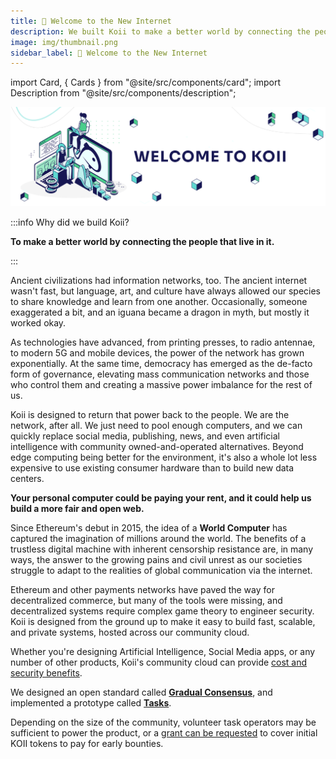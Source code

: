 ```yaml
---
title: 🎏 Welcome to the New Internet
description: We built Koii to make a better world by connecting the people that live in it.
image: img/thumbnail.png
sidebar_label: 🎏 Welcome to the New Internet
---
```


import Card, { Cards } from "@site/src/components/card";
import Description from "@site/src/components/description";

![banner](<./img/Welcome to Koii-X.svg>)

:::info Why did we build Koii?

**To make a better world by connecting the people that live in it.**

:::

Ancient civilizations had information networks, too. The ancient internet wasn't fast, but language, art, and culture have always allowed our species to share knowledge and learn from one another. Occasionally, someone exaggerated a bit, and an iguana became a dragon in myth, but mostly it worked okay.

As technologies have advanced, from printing presses, to radio antennae, to modern 5G and mobile devices, the power of the network has grown exponentially. At the same time, democracy has emerged as the de-facto form of governance, elevating mass communication networks and those who control them and creating a massive power imbalance for the rest of us.

Koii is designed to return that power back to the people. We are the network, after all. We just need to pool enough computers, and we can quickly replace social media, publishing, news, and even artificial intelligence with community owned-and-operated alternatives. Beyond edge computing being better for the environment, it's also a whole lot less expensive to use existing consumer hardware than to build new data centers.

**Your personal computer could be paying your rent, and it could help us build a more fair and open web.**

Since Ethereum's debut in 2015, the idea of a **World Computer** has captured the imagination of millions around the world. The benefits of a trustless digital machine with inherent censorship resistance are, in many ways, the answer to the growing pains and civil unrest as our societies struggle to adapt to the realities of global communication via the internet.

Ethereum and other payments networks have paved the way for decentralized commerce, but many of the tools were missing, and decentralized systems require complex game theory to engineer security. Koii is designed from the ground up to make it easy to build fast, scalable, and private systems, hosted across our community cloud.

<Description text="Building your next project on Koii might be cheaper, but it will definitely be more secure, and our community would love to help." />

Whether you're designing Artificial Intelligence, Social Media apps, or any number of other products, Koii's community cloud can provide [cost and security benefits](/develop/koii-task-101/what-are-tasks/nodes-vs-servers).

We designed an open standard called [**Gradual Consensus**](/develop/koii-task-101/what-are-tasks/gradual-consensus), and implemented a prototype called [**Tasks**](/develop/koii-task-101/what-are-tasks/).

Depending on the size of the community, volunteer task operators may be sufficient to power the product, or a [grant can be requested](https://share.hsforms.com/16Xmwya9wQcClwavDXdtlJQc20dg) to cover initial KOII tokens to pay for early bounties.&#x20;

<Cards>

<Card
    title="<p>🛠️ <strong>Tools</strong></p>"
    description=" <p>Building something great is a waste of time if no one can use it. That's why we've built industry-leading tools to secure your assets, trade your personal compute power, and onboard your community.</p>"
    link="tools"
    linkText="Try out the Koii Tools"
    svgName="tools"
    cardPerRow="2"
  />
<Card
    title="<p>💡 <strong>Philosophy of Decentralization</strong></p>"
    description=" <p>For too long, power has been concentrated to just a small part of the world's population. The internet has the power to fix this, but not the way it's been built so far.</p>"
    link="philosophy"
    linkText="Learn more about why Koii was built"
    svgName="philosophy"
    cardPerRow="2"
  />
</Cards>
